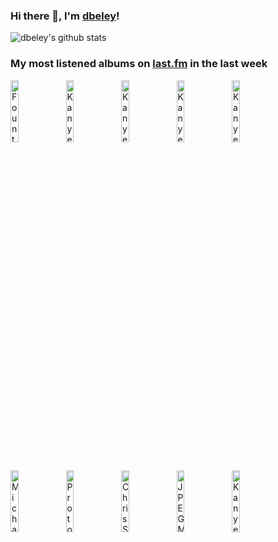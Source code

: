 ### Hi there 👋, I'm [dbeley](https://dbeley.ovh/en)!

![dbeley's github stats](https://github-readme-stats.vercel.app/api?username=dbeley)

### My most listened albums on [last.fm](https://www.last.fm/user/d_beley) in the last week

[<img src='https://lastfm.freetls.fastly.net/i/u/300x300/f31ec2ac9b822663f1d0f0da3b3a4c38.jpg' width='16%' height='16%' alt='Fountains of Wayne - Out-Of-State Plates'>](https://www.last.fm/music/fountains%2bof%2bwayne/out-of-state%2bplates)&nbsp;
[<img src='https://lastfm.freetls.fastly.net/i/u/300x300/c2dbe79ace8a4998c9955214bf6ee345.png' width='16%' height='16%' alt='Kanye West - The College Dropout'>](https://www.last.fm/music/kanye%2bwest/the%2bcollege%2bdropout)&nbsp;
[<img src='https://lastfm.freetls.fastly.net/i/u/300x300/9c0e7886d750a519c9ec63c30434b483.png' width='16%' height='16%' alt='Kanye West - Late Registration'>](https://www.last.fm/music/kanye%2bwest/late%2bregistration)&nbsp;
[<img src='https://lastfm.freetls.fastly.net/i/u/300x300/8a071c4b073625018de5f0ac58727511.png' width='16%' height='16%' alt='Kanye West - My Beautiful Dark Twisted Fantasy'>](https://www.last.fm/music/kanye%2bwest/my%2bbeautiful%2bdark%2btwisted%2bfantasy)&nbsp;
[<img src='https://lastfm.freetls.fastly.net/i/u/300x300/617da94739994953c9dead5f00a6972c.png' width='16%' height='16%' alt='Kanye West - Yeezus'>](https://www.last.fm/music/kanye%2bwest/yeezus)&nbsp;
<br>
[<img src='https://lastfm.freetls.fastly.net/i/u/300x300/7cce4934adf2453b956ce29dd840bd84.png' width='16%' height='16%' alt='Michael Giacchino - Up'>](https://www.last.fm/music/michael%2bgiacchino/up)&nbsp;
[<img src='https://lastfm.freetls.fastly.net/i/u/300x300/d1a6635c265ad6b80a5aa1619fe4b33f.jpg' width='16%' height='16%' alt='Protomartyr - Formal Growth in the Desert'>](https://www.last.fm/music/protomartyr/formal%2bgrowth%2bin%2bthe%2bdesert)&nbsp;
[<img src='https://lastfm.freetls.fastly.net/i/u/300x300/e331d7ccf4b99a326e9bd62cced019ab.jpg' width='16%' height='16%' alt='Chris Stapleton - Starting Over'>](https://www.last.fm/music/chris%2bstapleton/starting%2bover)&nbsp;
[<img src='https://lastfm.freetls.fastly.net/i/u/300x300/824d6fe0b424b132b67dd6ab6ec0720a.png' width='16%' height='16%' alt='JPEGMAFIA - LP!'>](https://www.last.fm/music/jpegmafia/lp%2521)&nbsp;
[<img src='https://lastfm.freetls.fastly.net/i/u/300x300/d56d20d9b72937e4655cc069f3df09ef.jpg' width='16%' height='16%' alt='Kanye West - 808s & Heartbreak'>](https://www.last.fm/music/kanye%2bwest/808s%2b%2526%2bheartbreak)&nbsp;
<br>

